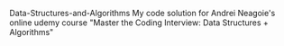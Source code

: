 Data-Structures-and-Algorithms
My code solution for Andrei Neagoie's online udemy course "Master the Coding Interview: Data Structures + Algorithms"
